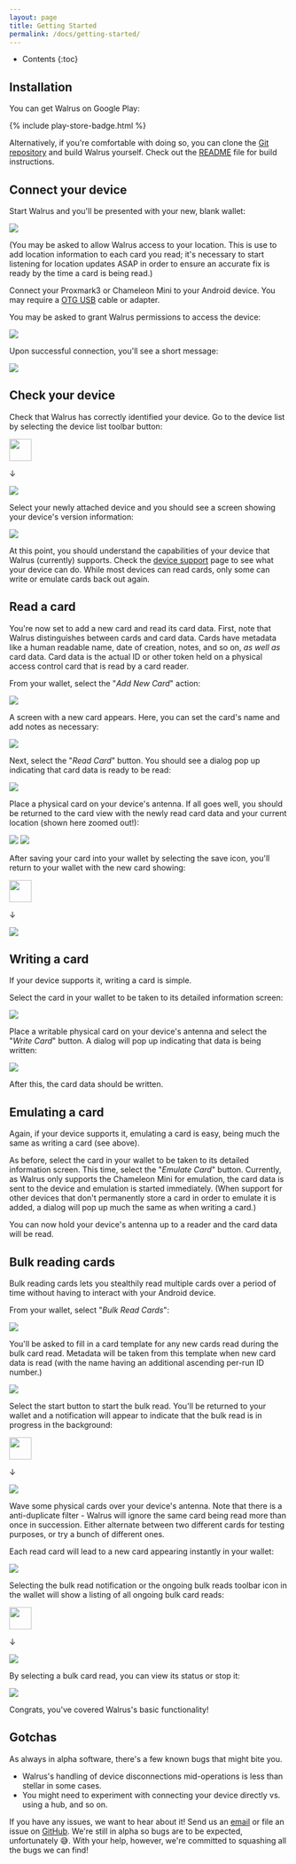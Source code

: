 ```yaml
---
layout: page
title: Getting Started
permalink: /docs/getting-started/
---
```


* Contents
{:toc}

## Installation

You can get Walrus on Google Play:

{% include play-store-badge.html %}

Alternatively, if you're comfortable with doing so, you can clone the [Git repository](https://github.com/TeamWalrus/Walrus) and build Walrus yourself. Check out the [README](https://github.com/TeamWalrus/Walrus/blob/master/README.md) file for build instructions.

## Connect your device

Start Walrus and you'll be presented with your new, blank wallet:

<img src="/assets/blank-wallet.png" class="screenshot sized-screenshot">

(You may be asked to allow Walrus access to your location. This is use to add location information to each card you read; it's necessary to start listening for location updates ASAP in order to ensure an accurate fix is ready by the time a card is being read.)

Connect your Proxmark3 or Chameleon Mini to your Android device. You may require a [OTG USB](https://www.androidpit.com/usb-otg-what-it-means-and-how-to-use-it) cable or adapter.

You may be asked to grant Walrus permissions to access the device:

<img src="/assets/device-perms.png" class="screenshot sized-screenshot">

Upon successful connection, you'll see a short message:

<img src="/assets/device-connected.png" class="screenshot sized-screenshot">

## Check your device

Check that Walrus has correctly identified your device. Go to the device list by selecting the device list toolbar button:

<img src="/assets/device-list-icon.png" class="screenshot" width="40">

<p class="arrow">↓</p>

<img src="/assets/device-list.png" class="screenshot sized-screenshot">

Select your newly attached device and you should see a screen showing your device's version information:

<img src="/assets/device-info.png" class="screenshot sized-screenshot">

At this point, you should understand the capabilities of your device that Walrus (currently) supports. Check the [device support](/device-support/) page to see what your device can do. While most devices can read cards, only some can write or emulate cards back out again.

## Read a card

You're now set to add a new card and read its card data. First, note that Walrus distinguishes between cards and card data. Cards have metadata like a human readable name, date of creation, notes, and so on, *as well as* card data. Card data is the actual ID or other token held on a physical access control card that is read by a card reader.

From your wallet, select the "*Add New Card*" action:

<img src="/assets/add-new-card-button.png" class="screenshot sized-screenshot">

A screen with a new card appears. Here, you can set the card's name and add notes as necessary:

<img src="/assets/new-card.png" class="screenshot sized-screenshot">

Next, select the "*Read Card*" button. You should see a dialog pop up indicating that card data is ready to be read:

<img src="/assets/reading-card.png" class="screenshot sized-screenshot">

Place a physical card on your device's antenna. If all goes well, you should be returned to the card view with the newly read card data and your current location (shown here zoomed out!):

<img src="/assets/physical-card-on-antenna.jpg" class="screenshot" style="max-height: 400px">

<img src="/assets/card-read.png" class="screenshot sized-screenshot">

After saving your card into your wallet by selecting the save icon, you'll return to your wallet with the new card showing:

<img src="/assets/save-icon.png" class="screenshot" width="40">

<p class="arrow">↓</p>

<img src="/assets/wallet-with-read-card.png" class="screenshot sized-screenshot">

## Writing a card

If your device supports it, writing a card is simple.

Select the card in your wallet to be taken to its detailed information screen:

<img src="/assets/view-card.png" class="screenshot sized-screenshot">

Place a writable physical card on your device's antenna and select the "*Write Card*" button. A dialog will pop up indicating that data is being written:

<img src="/assets/writing-card.png" class="screenshot sized-screenshot">

After this, the card data should be written.

## Emulating a card

Again, if your device supports it, emulating a card is easy, being much the same as writing a card (see above).

As before, select the card in your wallet to be taken to its detailed information screen. This time, select the "*Emulate Card*" button. Currently, as Walrus only supports the Chameleon Mini for emulation, the card data is sent to the device and emulation is started immediately. (When support for other devices that don't permanently store a card in order to emulate it is added, a dialog will pop up much the same as when writing a card.)

You can now hold your device's antenna up to a reader and the card data will be read.

<!-- <img src="/assets/TODO" class="screenshot sized-screenshot"> -->

## Bulk reading cards

Bulk reading cards lets you stealthily read multiple cards over a period of time without having to interact with your Android device.

From your wallet, select "*Bulk Read Cards*":

<img src="/assets/bulk-read-cards.png" class="screenshot sized-screenshot">

You'll be asked to fill in a card template for any new cards read during the bulk card read. Metadata will be taken from this template when new card data is read (with the name having an additional ascending per-run ID number.)

<img src="/assets/set-template.png" class="screenshot sized-screenshot">

Select the start button to start the bulk read. You'll be returned to your wallet and a notification will appear to indicate that the bulk read is in progress in the background:

<img src="/assets/start-icon.png" class="screenshot" width="40">

<p class="arrow">↓</p>

<img src="/assets/bulk-read-notification.png" class="screenshot sized-screenshot">

Wave some physical cards over your device's antenna. Note that there is a anti-duplicate filter - Walrus will ignore the same card being read more than once in succession. Either alternate between two different cards for testing purposes, or try a bunch of different ones.

Each read card will lead to a new card appearing instantly in your wallet:

<img src="/assets/bulk-read-wallet.png" class="screenshot sized-screenshot">

Selecting the bulk read notification or the ongoing bulk reads toolbar icon in the wallet will show a listing of all ongoing bulk card reads:

<img src="/assets/bulk-reads-icon.png" class="screenshot" width="40">

<p class="arrow">↓</p>

<img src="/assets/bulk-reads.png" class="screenshot sized-screenshot">

By selecting a bulk card read, you can view its status or stop it:

<img src="/assets/bulk-read-dialog.png" class="screenshot sized-screenshot">

Congrats, you've covered Walrus's basic functionality!

## Gotchas

As always in alpha software, there's a few known bugs that might bite you.

- Walrus's handling of device disconnections mid-operations is less than stellar in some cases.
- You might need to experiment with connecting your device directly vs. using a hub, and so on.

If you have any issues, we want to hear about it! Send us an [email](mailto:team@walrus.app) or file an issue on [GitHub](https://github.com/TeamWalrus/Walrus). We're still in alpha so bugs are to be expected, unfortunately 😅. With your help, however, we're committed to squashing all the bugs we can find!
